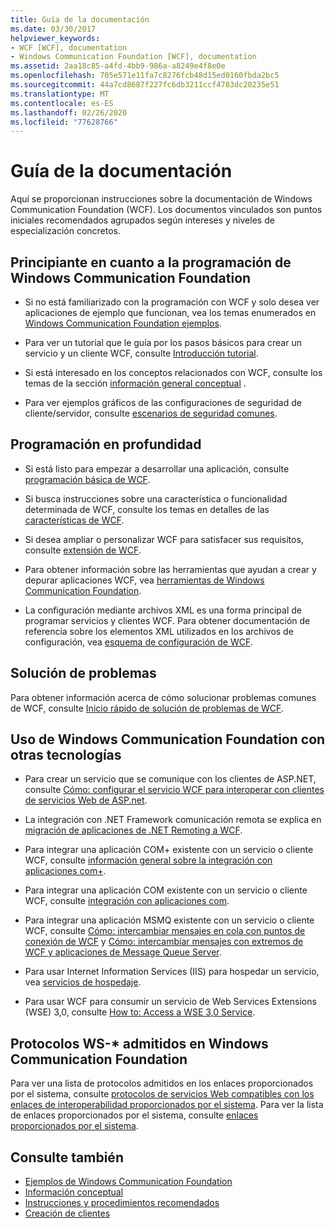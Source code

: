 ```yaml
---
title: Guía de la documentación
ms.date: 03/30/2017
helpviewer_keywords:
- WCF [WCF], documentation
- Windows Communication Foundation [WCF], documentation
ms.assetid: 2aa18c85-a4fd-4bb9-986a-a8249e4f8e0e
ms.openlocfilehash: 705e571e11fa7c8276fcb48d15ed0160fbda2bc5
ms.sourcegitcommit: 44a7cd8687f227fc6db3211ccf4783dc20235e51
ms.translationtype: MT
ms.contentlocale: es-ES
ms.lasthandoff: 02/26/2020
ms.locfileid: "77628766"
---
```

# <a name="guide-to-the-documentation"></a>Guía de la documentación
Aquí se proporcionan instrucciones sobre la documentación de Windows Communication Foundation (WCF). Los documentos vinculados son puntos iniciales recomendados agrupados según intereses y niveles de especialización concretos.  
  
## <a name="new-to-windows-communication-foundation-programming"></a>Principiante en cuanto a la programación de Windows Communication Foundation  
  
- Si no está familiarizado con la programación con WCF y solo desea ver aplicaciones de ejemplo que funcionan, vea los temas enumerados en [Windows Communication Foundation ejemplos](./samples/index.md).  
  
- Para ver un tutorial que le guía por los pasos básicos para crear un servicio y un cliente WCF, consulte [Introducción tutorial](getting-started-tutorial.md).  
  
- Si está interesado en los conceptos relacionados con WCF, consulte los temas de la sección [información general conceptual](conceptual-overview.md) .  
  
- Para ver ejemplos gráficos de las configuraciones de seguridad de cliente/servidor, consulte [escenarios de seguridad comunes](./feature-details/common-security-scenarios.md).  
  
## <a name="programming-in-depth"></a>Programación en profundidad  
  
- Si está listo para empezar a desarrollar una aplicación, consulte [programación básica de WCF](basic-wcf-programming.md).  
  
- Si busca instrucciones sobre una característica o funcionalidad determinada de WCF, consulte los temas en detalles de las [características de WCF](./feature-details/index.md).  
  
- Si desea ampliar o personalizar WCF para satisfacer sus requisitos, consulte [extensión de WCF](./extending/index.md).  
  
- Para obtener información sobre las herramientas que ayudan a crear y depurar aplicaciones WCF, vea [herramientas de Windows Communication Foundation](tools.md).  
  
- La configuración mediante archivos XML es una forma principal de programar servicios y clientes WCF. Para obtener documentación de referencia sobre los elementos XML utilizados en los archivos de configuración, vea [esquema de configuración de WCF](../configure-apps/file-schema/wcf/index.md).  
  
## <a name="troubleshooting"></a>Solución de problemas  
 Para obtener información acerca de cómo solucionar problemas comunes de WCF, consulte [Inicio rápido de solución de problemas de WCF](wcf-troubleshooting-quickstart.md).  
  
## <a name="using-windows-communication-foundation-with-other-technologies"></a>Uso de Windows Communication Foundation con otras tecnologías  
  
- Para crear un servicio que se comunique con los clientes de ASP.NET, consulte [Cómo: configurar el servicio WCF para interoperar con clientes de servicios Web de ASP.net](./feature-details/config-wcf-service-with-aspnet-web-service.md).  
  
- La integración con .NET Framework comunicación remota se explica en [migración de aplicaciones de .NET Remoting a WCF](./feature-details/migrating-net-remoting-applications-to-wcf.md).  
  
- Para integrar una aplicación COM+ existente con un servicio o cliente WCF, consulte [información general sobre la integración con aplicaciones com+](./feature-details/integrating-with-com-plus-applications-overview.md).  
  
- Para integrar una aplicación COM existente con un servicio o cliente WCF, consulte [integración con aplicaciones com](./feature-details/integrating-with-com-applications.md).  
  
- Para integrar una aplicación MSMQ existente con un servicio o cliente WCF, consulte [Cómo: intercambiar mensajes en cola con puntos de conexión de WCF](./feature-details/how-to-exchange-queued-messages-with-wcf-endpoints.md) y [Cómo: intercambiar mensajes con extremos de WCF y aplicaciones de Message Queue Server](./feature-details/how-to-exchange-messages-with-wcf-endpoints-and-message-queuing-applications.md).  
  
- Para usar Internet Information Services (IIS) para hospedar un servicio, vea [servicios de hospedaje](hosting-services.md).  
  
- Para usar WCF para consumir un servicio de Web Services Extensions (WSE) 3,0, consulte [How to: Access a WSE 3,0 Service](./feature-details/how-to-access-a-wse-3-0-service-with-a-wcf-client.md).  
  
## <a name="ws--protocols-supported-in-windows-communication-foundation"></a>Protocolos WS-* admitidos en Windows Communication Foundation  
 Para ver una lista de protocolos admitidos en los enlaces proporcionados por el sistema, consulte [protocolos de servicios Web compatibles con los enlaces de interoperabilidad proporcionados por el sistema](./feature-details/web-services-protocols-supported-by-system-provided-interoperability-bindings.md). Para ver la lista de enlaces proporcionados por el sistema, consulte [enlaces proporcionados por el sistema](system-provided-bindings.md).  
  
## <a name="see-also"></a>Consulte también

- [Ejemplos de Windows Communication Foundation](./samples/index.md)
- [Información conceptual](conceptual-overview.md)
- [Instrucciones y procedimientos recomendados](guidelines-and-best-practices.md)
- [Creación de clientes](building-clients.md)
